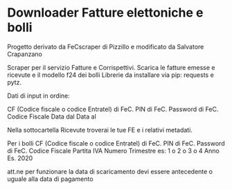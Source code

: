 # Downloader Fatture elettoniche e bolli

Progetto derivato da FeCscraper di Pizzillo e modificato da Salvatore Crapanzano

Scraper per il servizio Fatture e Corrispettivi. Scarica le fatture emesse e ricevute e il modello f24 dei bolli
Librerie da installare via pip: requests e pytz.

Dati di input in ordine:

CF (Codice fiscale o codice Entratel) di FeC.
PIN di FeC.
Password di FeC.
Codice Fiscale
Data dal
Data al

Nella sottocartella Ricevute troverai le tue FE e i relativi metadati.

Per i bolli 
CF (Codice fiscale o codice Entratel) di FeC.
PIN di FeC.
Password di FeC.
Codice Fiscale
Partita IVA
Numero Trimestre es: 1 o 2 o 3 o 4 
Anno Es. 2020

att.ne per funzionare la data di scaricamento devi essere antecedente o uguale alla data di pagamento


